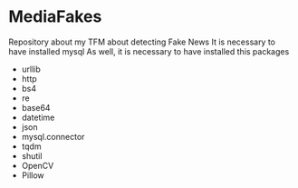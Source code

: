 # MediaFakes
Repository about my TFM about detecting Fake News
It is necessary to have installed mysql As well, it is necessary to have installed this packages

- urllib
- http
- bs4
- re
- base64
- datetime
- json
- mysql.connector
- tqdm
- shutil
- OpenCV
- Pillow

